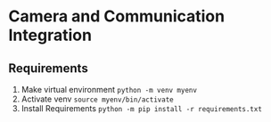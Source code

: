 # Camera and Communication Integration

## Requirements
1. Make virtual environment
```python -m venv myenv```
2. Activate venv
```source myenv/bin/activate```
3. Install Requirements
```python -m pip install -r requirements.txt```
